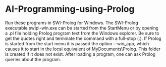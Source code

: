 # AI-Programming-using-Prolog

Run these programs in SWI-Prolog for Windows.
The SWI-Prolog executable swipl-win.exe can be started from the StartMenu or by opening a .pl file holding Prolog program text from the Windows explorer.
Be sure to get the quotes right and terminate the command with a full-stop (.).
If Prolog is started from the start menu it is passed the option --win_app, which causes it to start in the local equivalent of MyDocuments\Prolog. This folder is created if it does not exist.
After loading a program, one can ask Prolog queries about the program.
